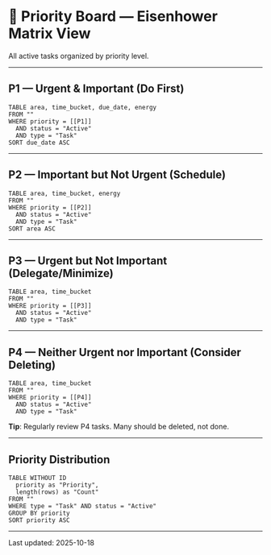 # 🎯 Priority Board — Eisenhower Matrix View

All active tasks organized by priority level.

---

## P1 — Urgent & Important (Do First)

```dataview
TABLE area, time_bucket, due_date, energy
FROM ""
WHERE priority = [[P1]]
  AND status = "Active"
  AND type = "Task"
SORT due_date ASC
```

---

## P2 — Important but Not Urgent (Schedule)

```dataview
TABLE area, time_bucket, energy
FROM ""
WHERE priority = [[P2]]
  AND status = "Active"
  AND type = "Task"
SORT area ASC
```

---

## P3 — Urgent but Not Important (Delegate/Minimize)

```dataview
TABLE area, time_bucket
FROM ""
WHERE priority = [[P3]]
  AND status = "Active"
  AND type = "Task"
```

---

## P4 — Neither Urgent nor Important (Consider Deleting)

```dataview
TABLE area, time_bucket
FROM ""
WHERE priority = [[P4]]
  AND status = "Active"
  AND type = "Task"
```

**Tip**: Regularly review P4 tasks. Many should be deleted, not done.

---

## Priority Distribution

```dataview
TABLE WITHOUT ID
  priority as "Priority",
  length(rows) as "Count"
FROM ""
WHERE type = "Task" AND status = "Active"
GROUP BY priority
SORT priority ASC
```

---

Last updated: 2025-10-18
